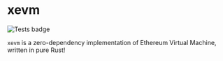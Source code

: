 # xevm

![Tests badge](https://github.com/nobitex/xevm/actions/workflows/xevm.yml/badge.svg)

`xevm` is a zero-dependency implementation of Ethereum Virtual Machine, written in pure Rust!
